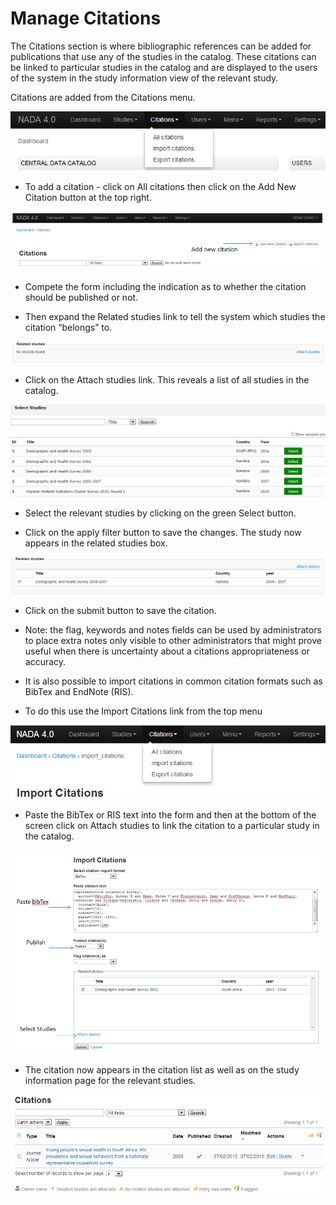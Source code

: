 # Manage Citations

The Citations section is where bibliographic references can be added for publications that use any of the studies in the catalog. These citations can be linked to particular studies in the catalog and are displayed to the users of the system in the study information view of the relevant study.

Citations are added from the Citations menu.

![](/images/citation-menu.png)

* To add a citation - click on All citations then click on the Add New Citation button at the top right.

![](/images/all-citations.png)

*	Compete the form including the indication as to whether the citation should be published or not.

*	Then expand the Related studies link to tell the system which studies the citation “belongs” to.

![](/images/attach-studies.png)

* Click  on the Attach studies link. This reveals a list of all studies in the catalog. 
 
![](/images/attach-studies-link.png)

*	Select the relevant studies by clicking on the green Select button.

*	Click on the apply filter button to save the changes. The study now appears in the related studies box.

![](/images/apply-filter.png)
 
*	Click on the submit button to save the citation.

*	Note: the flag, keywords and notes fields can be used by administrators to place extra notes only visible to other administrators  that might prove useful when there is uncertainty about a citations appropriateness or accuracy.    

*	It is also possible to import citations in common citation formats such as BibTex and EndNote (RIS).

*	To do this use the Import Citations link from the top menu

![](/images/import-citations.png)

*	Paste the BibTex or RIS text into the form and then at the bottom of the screen click on Attach studies to link the citation to a particular study in the catalog.

![](/images/import-citations-bibtex-ris.png)
 
*	The citation now appears in the citation list as well as on the study information page for the relevant studies.

![](/images/citations-list.png)
